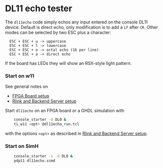 # DL11 echo tester

The `dl11echo` code simply echos any input entered on the console DL11 device.
Default is direct echo, only modification is to add a `LF` after `CR`.
Other modes can be selected by two ESC plus a character:
```
  ESC + ESC + u -> uppercase
  ESC + ESC + l -> lowercase
  ESC + ESC + o -> octal echo (16 per line)
  ESC + ESC + a -> direct echo
```
If the board has LEDs they will show an RSX-style light pattern.

### Start on w11
See general notes on
- [FPGA Board setup](../../../doc/w11a_board_connection.md)
- [Rlink and Backend Server setup](../../../doc/w11a_backend_setup.md)

Start `dl11echo` on an FPGA board or a GHDL simulation with
```bash
    console_starter -d DL0 &
    ti_w11 <opt> @dl11echo_run.tcl
```
with the options `<opt>` as described in
[Rlink and Backend Server setup](../../../doc/w11a_backend_setup.md).

### Start on SimH
```bash
    console_starter -s -d DL0 &
    pdp11 dl11echo.scmd
```
